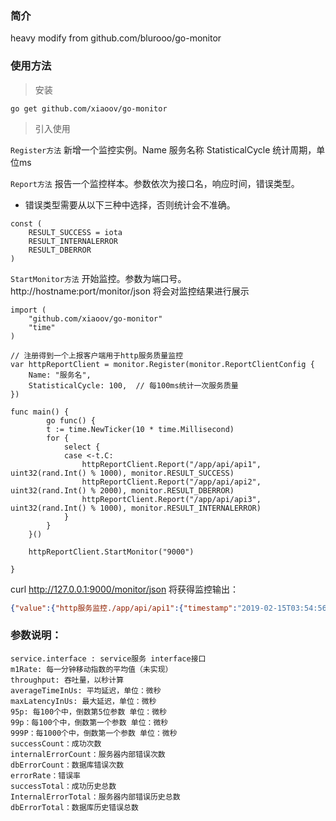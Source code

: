 ### 简介

heavy modify from github.com/blurooo/go-monitor

### 使用方法
> 安装

```
go get github.com/xiaoov/go-monitor
```

> 引入使用

`Register方法` 新增一个监控实例。Name 服务名称 StatisticalCycle 统计周期，单位ms  

`Report方法` 报告一个监控样本。参数依次为接口名，响应时间，错误类型。

- 错误类型需要从以下三种中选择，否则统计会不准确。

```
const (
	RESULT_SUCCESS = iota
	RESULT_INTERNALERROR
	RESULT_DBERROR
)
```

`StartMonitor方法` 开始监控。参数为端口号。http://hostname:port/monitor/json 将会对监控结果进行展示
```
import (
    "github.com/xiaoov/go-monitor"
    "time"
)

// 注册得到一个上报客户端用于http服务质量监控
var httpReportClient = monitor.Register(monitor.ReportClientConfig {
    Name: "服务名",
    StatisticalCycle: 100,  // 每100ms统计一次服务质量
})

func main() {
    	go func() {
		t := time.NewTicker(10 * time.Millisecond)
		for {
			select {
			case <-t.C:
				httpReportClient.Report("/app/api/api1", uint32(rand.Int() % 1000), monitor.RESULT_SUCCESS)
				httpReportClient.Report("/app/api/api2", uint32(rand.Int() % 2000), monitor.RESULT_DBERROR)
				httpReportClient.Report("/app/api/api3", uint32(rand.Int() % 1000), monitor.RESULT_INTERNALERROR)
			}
		}
	}()
    
    httpReportClient.StartMonitor("9000")

}
```
curl http://127.0.0.1:9000/monitor/json
将获得监控输出：
```json
{"value":{"http服务监控./app/api/api1":{"timestamp":"2019-02-15T03:54:56.0465706Z","clientName":"http服务监控","interfaceName":"/app/api/api1","count":101,"successTotal":101,"successRate":1,"errorRate":0,"averageTimeInUs":469,"maxLatencyInUs":974,"minMs":6,"internalErrorCount":0,"dbErrorCount":0,"throughput":101,"m1Rate":0,"95p":46,"99p":8,"999p":6},"http服务监控./app/api/api2":{"timestamp":"2019-02-15T03:54:56.0465706Z","clientName":"http服务监控","interfaceName":"/app/api/api2","count":101,"successTotal":0,"successRate":0,"errorRate":1,"averageTimeInUs":905,"maxLatencyInUs":1993,"minMs":10,"internalErrorCount":0,"dbErrorCount":101,"throughput":101,"m1Rate":0,"95p":84,"99p":39,"999p":10},"http服务监控./app/api/api3":{"timestamp":"2019-02-15T03:54:56.0465706Z","clientName":"http服务监控","interfaceName":"/app/api/api3","count":101,"successTotal":0,"successRate":0,"errorRate":1,"averageTimeInUs":469,"maxLatencyInUs":998,"minMs":9,"internalErrorCount":101,"dbErrorCount":0,"throughput":101,"m1Rate":0,"95p":27,"99p":11,"999p":9}}}
```

### 参数说明： 
```
service.interface : service服务 interface接口
m1Rate: 每一分钟移动指数的平均值（未实现）
throughput: 吞吐量，以秒计算
averageTimeInUs: 平均延迟，单位：微秒
maxLatencyInUs: 最大延迟，单位：微秒
95p: 每100个中，倒数第5位参数 单位：微秒
99p：每100个中，倒数第一个参数 单位：微秒
999P：每1000个中，倒数第一个参数 单位：微秒
successCount：成功次数
internalErrorCount：服务器内部错误次数
dbErrorCount：数据库错误次数
errorRate：错误率
successTotal：成功历史总数
InternalErrorTotal：服务器内部错误历史总数
dbErrorTotal：数据库历史错误总数
```
